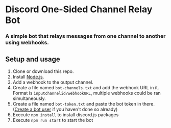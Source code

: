 # Discord One-Sided Channel Relay Bot
### A simple bot that relays messages from one channel to another using webhooks.

## Setup and usage
1. Clone or download this repo.
1. Install [Node.js](https://nodejs.org/en/).
1. Add a webhook to the output channel.
1. Create a file named `bot-channels.txt` and add the webhook URL in it. Format is `inputchannelid?webhookURL`, multiple webhooks could be ran simultaneously.
1. Create a file named `bot-token.txt` and paste the bot token in there. ([Create a bot user](https://discordapp.com/developers/applications) if you haven't done so already)
1. Execute `npm install` to install discord.js packages
1. Execute `npm run start` to start the bot